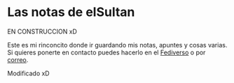 # Las notas de elSultan

EN CONSTRUCCION xD

Este es mi rinconcito donde ir guardando mis notas, apuntes y cosas varias.
Si quieres ponerte en contacto puedes hacerlo en el [Fediverso](https://gotosocial.almacenero.uk/@artbol) o por [correo](mailto:elsultan.posteo.net).


Modificado xD
